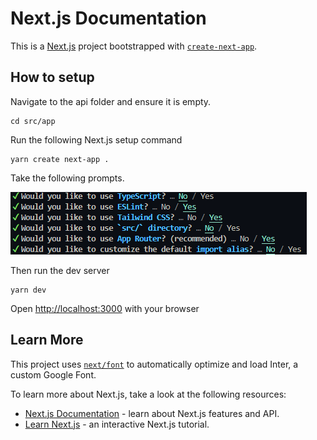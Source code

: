 # Next.js Documentation
This is a [Next.js](https://nextjs.org/) project bootstrapped with [`create-next-app`](https://github.com/vercel/next.js/tree/canary/packages/create-next-app).

## How to setup

Navigate to the api folder and ensure it is empty.

```
cd src/app
```

Run the following Next.js setup command

```
yarn create next-app .
```

Take the following prompts.

![image](img\prompt-instructions.png)

Then run the dev server

```
yarn dev
```

Open [http://localhost:3000](http://localhost:3000) with your browser

## Learn More

This project uses [`next/font`](https://nextjs.org/docs/basic-features/font-optimization) to automatically optimize and load Inter, a custom Google Font.

To learn more about Next.js, take a look at the following resources:

- [Next.js Documentation](https://nextjs.org/docs) - learn about Next.js features and API.
- [Learn Next.js](https://nextjs.org/learn) - an interactive Next.js tutorial.
